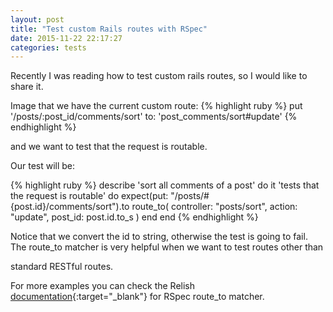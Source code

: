 ```yaml
---
layout: post
title: "Test custom Rails routes with RSpec"
date: 2015-11-22 22:17:27
categories: tests
---
```

Recently I was reading how to test custom rails routes, so I would like to share it.

Image that we have the current custom route:
{% highlight ruby %}
put '/posts/:post_id/comments/sort' to: 'post_comments/sort#update'
{% endhighlight %}

and we want to test that the request is routable.

Our test will be:

{% highlight ruby %}
describe 'sort all comments of a post' do
  it 'tests that the request is routable' do
    expect(put: "/posts/#{post.id}/comments/sort").to route_to(
      controller: "posts/sort",
      action: "update",
      post_id: post.id.to_s
    )
  end
end
{% endhighlight %}

Notice that we convert the id to string, otherwise the test is going to fail.
The route_to matcher is very helpful when we want to test routes other than

standard RESTful routes.

For more examples you can check the Relish [documentation](https://relishapp.com/rspec/rspec-rails/docs/routing-specs/route-to-matcher){:target="_blank"} for RSpec route_to matcher.
